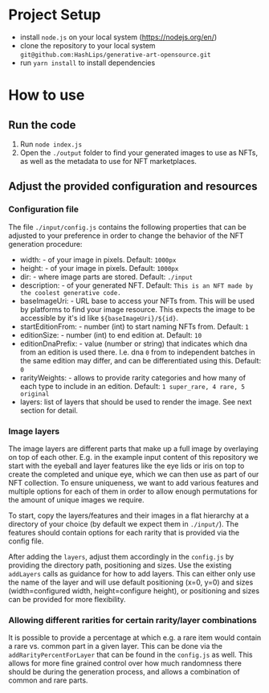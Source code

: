 # Project Setup
- install `node.js` on your local system (https://nodejs.org/en/)
- clone the repository to your local system `git@github.com:HashLips/generative-art-opensource.git`
- run `yarn install` to install dependencies

# How to use
## Run the code
1. Run `node index.js`
2. Open the `./output` folder to find your generated images to use as NFTs, as well as the metadata to use for NFT marketplaces.

## Adjust the provided configuration and resources
### Configuration file
The file `./input/config.js` contains the following properties that can be adjusted to your preference in order to change the behavior of the NFT generation procedure:
- width: - of your image in pixels. Default: `1000px`
- height: - of your image in pixels. Default: `1000px`
- dir: - where image parts are stored. Default: `./input`
- description: - of your generated NFT. Default: `This is an NFT made by the coolest generative code.`
- baseImageUri: - URL base to access your NFTs from. This will be used by platforms to find your image resource. This expects the image to be accessible by it's id like `${baseImageUri}/${id}`.
- startEditionFrom: - number (int) to start naming NFTs from. Default: `1`
- editionSize: - number (int) to end edition at. Default: `10`
- editionDnaPrefix: - value (number or string) that indicates which dna from an edition is used there. I.e. dna `0` from to independent batches in the same edition may differ, and can be differentiated using this. Default: `0`
- rarityWeights: - allows to provide rarity categories and how many of each type to include in an edition. Default: `1 super_rare, 4 rare, 5 original`
- layers: list of layers that should be used to render the image. See next section for detail.

### Image layers 
The image layers are different parts that make up a full image by overlaying on top of each other. E.g. in the example input content of this repository we start with the eyeball and layer features like the eye lids or iris on top to create the completed and unique eye, which we can then use as part of our NFT collection.
To ensure uniqueness, we want to add various features and multiple options for each of them in order to allow enough permutations for the amount of unique images we require.

To start, copy the layers/features and their images in a flat hierarchy at a directory of your choice (by default we expect them in `./input/`). The features should contain options for each rarity that is provided via the config file.

After adding the `layers`, adjust them accordingly in the `config.js` by providing the directory path, positioning and sizes.
Use the existing `addLayers` calls as guidance for how to add layers. This can either only use the name of the layer and will use default positioning (x=0, y=0) and sizes (width=configured width, height=configure height), or positioning and sizes can be provided for more flexibility.

### Allowing different rarities for certain rarity/layer combinations
It is possible to provide a percentage at which e.g. a rare item would contain a rare vs. common part in a given layer. This can be done via the `addRarityPercentForLayer` that can be found in the `config.js` as well. 
This allows for more fine grained control over how much randomness there should be during the generation process, and allows a combination of common and rare parts.
